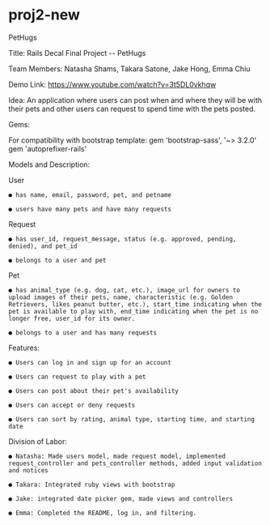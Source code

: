 # proj2-new
PetHugs

Title:​ Rails Decal Final Project -- PetHugs

Team Members:​ Natasha Shams, Takara Satone, Jake Hong, Emma Chiu

Demo Link:​ https://www.youtube.com/watch?v=3t5DL0vkhqw

Idea: ​An application where users can post when and where they will be with their pets and other users can request to spend time with the pets posted.

Gems:

For compatibility with bootstrap template:
	gem 'bootstrap-sass', '~> 3.2.0' 
	gem 'autoprefixer-rails'

Models and Description:

User

	● has name, email, password, pet, and petname

	● users have many pets and have many requests


Request

	● has user_id, request_message, status (e.g. approved, pending, denied), and pet_id

	● belongs to a user and pet

Pet

	● has animal_type (e.g. dog, cat, etc.), image_url for owners to upload images of their pets, name, characteristic (e.g. Golden Retrievers, likes peanut butter, etc.), start_time indicating when the pet is available to play with, end_time indicating when the pet is no longer free, user_id for its owner. 

	● belongs to a user and has many requests

Features:

	● Users can log in and sign up for an account

	● Users can request to play with a pet

	● Users can post about their pet's availability

	● Users can accept or deny requests

	● Users can sort by rating, animal type, starting time, and starting date


Division of Labor:

	● Natasha: Made users model, made request model, implemented request_controller and pets_controller methods, added input validation and notices

	● Takara: Integrated ruby views with bootstrap

	● Jake: integrated date picker gem, made views and controllers

	● Emma: Completed the README, log in, and filtering.